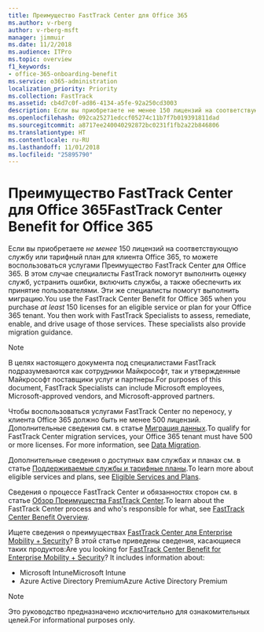 ```yaml
---
title: Преимущество FastTrack Center для Office 365
ms.author: v-rberg
author: v-rberg-msft
manager: jimmuir
ms.date: 11/2/2018
ms.audience: ITPro
ms.topic: overview
f1_keywords:
- office-365-onboarding-benefit
ms.service: o365-administration
localization_priority: Priority
ms.collection: FastTrack
ms.assetid: cb4d7c0f-ad86-4134-a5fe-92a250cd3003
description: Если вы приобретаете не менее 150 лицензий на соответствующую службу или тарифный план для клиента Office 365, то можете воспользоваться услугами Преимущество FastTrack Center для Office 365. В этом случае специалисты FastTrack помогут выполнить оценку служб, устранить ошибки, включить службы, а также обеспечить их принятие пользователями. Эти же специалисты помогут выполнить миграцию.
ms.openlocfilehash: 092ca25271edccf05274c11b7f7b019391811dad
ms.sourcegitcommit: a8717ee240040292872bc0231f1fb2a22b846806
ms.translationtype: HT
ms.contentlocale: ru-RU
ms.lasthandoff: 11/01/2018
ms.locfileid: "25895790"
---
```

# <a name="fasttrack-center-benefit-for-office-365"></a><span data-ttu-id="7d963-105">Преимущество FastTrack Center для Office 365</span><span class="sxs-lookup"><span data-stu-id="7d963-105">FastTrack Center Benefit for Office 365</span></span>

<span data-ttu-id="7d963-p102">Если вы приобретаете *не менее* 150 лицензий на соответствующую службу или тарифный план для клиента Office 365, то можете воспользоваться услугами Преимущество FastTrack Center для Office 365. В этом случае специалисты FastTrack помогут выполнить оценку служб, устранить ошибки, включить службы, а также обеспечить их принятие пользователями. Эти же специалисты помогут выполнить миграцию.</span><span class="sxs-lookup"><span data-stu-id="7d963-p102">You use the FastTrack Center Benefit for Office 365 when you purchase  *at least*  150 licenses for an eligible service or plan for your Office 365 tenant. You then work with FastTrack Specialists to assess, remediate, enable, and drive usage of those services. These specialists also provide migration guidance.</span></span> 
  
> [!NOTE]
> <span data-ttu-id="7d963-109">В целях настоящего документа под специалистами FastTrack подразумеваются как сотрудники Майкрософт, так и утвержденные Майкрософт поставщики услуг и партнеры.</span><span class="sxs-lookup"><span data-stu-id="7d963-109">For purposes of this document, FastTrack Specialists can include Microsoft employees, Microsoft-approved vendors, and Microsoft-approved partners.</span></span> 
  
<span data-ttu-id="7d963-p103">Чтобы воспользоваться услугами FastTrack Center по переносу, у клиента Office 365 должно быть не менее 500 лицензий. Дополнительные сведения см. в статье [Миграция данных](O365-data-migration.md).</span><span class="sxs-lookup"><span data-stu-id="7d963-p103">To qualify for FastTrack Center migration services, your Office 365 tenant must have 500 or more licenses. For more information, see [Data Migration](O365-data-migration.md).</span></span>
  
<span data-ttu-id="7d963-112">Дополнительные сведения о доступных вам службах и планах см. в статье [Поддерживаемые службы и тарифные планы](O365-eligible-services-and-plans.md).</span><span class="sxs-lookup"><span data-stu-id="7d963-112">To learn more about eligible services and plans, see [Eligible Services and Plans](O365-eligible-services-and-plans.md).</span></span>
  
<span data-ttu-id="7d963-113">Сведения о процессе FastTrack Center и обязанностях сторон см. в статье [Обзор Преимущества FastTrack Center](O365-fasttrack-benefit-overview.md).</span><span class="sxs-lookup"><span data-stu-id="7d963-113">To learn about the FastTrack Center process and who's responsible for what, see [FastTrack Center Benefit Overview](O365-fasttrack-benefit-overview.md).</span></span>
  
<span data-ttu-id="7d963-p104">Ищете сведения о преимуществах [FastTrack Center для Enterprise Mobility + Security](https://go.microsoft.com/fwlink/?linkid=2005312)? В этой статье приведены сведения, касающиеся таких продуктов:</span><span class="sxs-lookup"><span data-stu-id="7d963-p104">Are you looking for [FastTrack Center Benefit for Enterprise Mobility + Security](https://go.microsoft.com/fwlink/?linkid=2005312)? It includes information about:</span></span>
  
- <span data-ttu-id="7d963-116">Microsoft Intune</span><span class="sxs-lookup"><span data-stu-id="7d963-116">Microsoft Intune</span></span>    
- <span data-ttu-id="7d963-117">Azure Active Directory Premium</span><span class="sxs-lookup"><span data-stu-id="7d963-117">Azure Active Directory Premium</span></span> 
    
> [!NOTE]
> <span data-ttu-id="7d963-118">Это руководство предназначено исключительно для ознакомительных целей.</span><span class="sxs-lookup"><span data-stu-id="7d963-118">For informational purposes only.</span></span> 
  
  

 